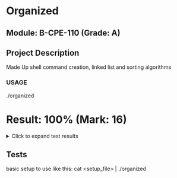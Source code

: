 # Organized

## Module: B-CPE-110 (Grade: A)

## Project Description
 Made Up shell command creation, linked list and sorting algorithms

### USAGE
 ./organized
# Result: 100% (Mark: 16)
<details>
<summary>Click to expand test results</summary>

### Algorithm app (100% Passed)
| Test | Status |
| --- | --- |
| 01 - 5 materials: Little handling | PASSED |
| 02 - 5 materials: Moderate handling | PASSED |
| 03 - 5 materials: Many manipulations | PASSED |
| 04 - 10 materials: Little handling | PASSED |
| 05 - 10 materials: Moderate handling | PASSED |
| 06 - 10 materials: Many manipulations | PASSED |
| 07 - 5 materials: Multiple sorts | PASSED |
| 08 - 10 materials: Multiple sorts | PASSED |

### Basics (100% Passed)
| Test | Status |
| --- | --- |
| 01 - ADD: One material | PASSED |
| 02 - DEL: One material | PASSED |
| 03 - DISP: One material | PASSED |
| 04 - DISP: Several materials | PASSED |

### Optimization (100% Passed)
| Test | Status |
| --- | --- |
| 01 - 100 materials | PASSED |
| 02 - 500 materials | PASSED |
| 03 - 1000 materials | PASSED |
| 04 - 5000 materials | PASSED |
| 04 - 5000 materials with multiple sorts | PASSED |
| 05 - 10000 materials | PASSED |
| 05 - 10000 materials with multiple sorts | PASSED |

### Parsing (100% Passed)
| Test | Status |
| --- | --- |
| ADD: Several adding | PASSED |
| DEL: Several deleting | PASSED |
| SORT: Several sorting | PASSED |

### Robustness (100% Passed)
| Test | Status |
| --- | --- |
| 01 - ADD: No args | PASSED |
| 02 - ADD: Bad type | PASSED |
| 03 - ADD: Missing name | PASSED |
| 04 - DEL: No args | PASSED |
| 05 - DEL: Bad id | PASSED |
| 06 - DEL: Unknown id | PASSED |
| 07 - SORT: Bad type | PASSED |

</details>

## Tests
basic setup to use like this: cat <setup_file> | ./organized

